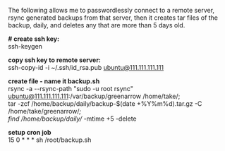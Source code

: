 The following allows me to passwordlessly connect to a remote server, rsync generated backups from that server, then it creates tar files of the backup, daily, and deletes any that are more than 5 days old.<br />

**# create ssh key:**<br />
ssh-keygen

**copy ssh key to remote server:**<br />
ssh-copy-id -i ~/.ssh/id_rsa.pub ubuntu@111.111.111.111

**create file - name it backup.sh**<br />
rsync -a --rsync-path "sudo -u root rsync" ubuntu@111.111.111.111:/var/backup/greenarrow /home/take/;<br />
tar -zcf /home/backup/daily/backup-$(date +%Y%m%d).tar.gz -C /home/take/greenarrow/*;<br />
find /home/backup/daily/* -mtime +5 -delete<br />

**setup cron job**<br />
15 0 * * * sh /root/backup.sh
